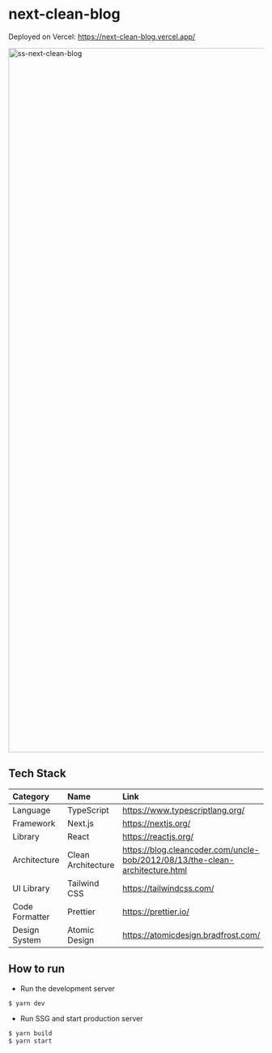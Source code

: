 # next-clean-blog

Deployed on Vercel: https://next-clean-blog.vercel.app/

<img width="1388" alt="ss-next-clean-blog" src="https://user-images.githubusercontent.com/65704054/169948454-2099bc63-839f-4915-8d71-6db380b695f5.png">


## Tech Stack

| Category | Name | Link |
|:--|:--|:--|
| Language | TypeScript | https://www.typescriptlang.org/ |
| Framework | Next.js | https://nextjs.org/ |
| Library | React | https://reactjs.org/ |
| Architecture | Clean Architecture | https://blog.cleancoder.com/uncle-bob/2012/08/13/the-clean-architecture.html |
| UI Library | Tailwind CSS | https://tailwindcss.com/ |
| Code Formatter | Prettier |  https://prettier.io/ |
| Design System | Atomic Design | https://atomicdesign.bradfrost.com/ |

## How to run

* Run the development server

```bash
$ yarn dev
```

* Run SSG and start production server

```bash
$ yarn build
$ yarn start
```
